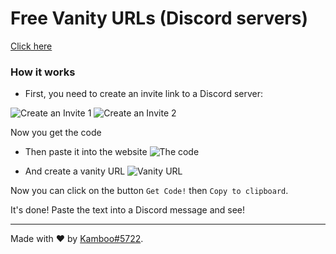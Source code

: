 # Free Vanity URLs (Discord servers)
[Click here](https://michlllll.github.io/free-vanity 'awesomeeeeeeeeeeee')

### How it works

* First, you need to create an invite link to a Discord server:

![Create an Invite 1](https://cdn.discordapp.com/attachments/809953174281650176/865322125702856774/unknown.png)
![Create an Invite 2](https://cdn.discordapp.com/attachments/809953174281650176/865322818731507732/unknown.png)

Now you get the code
 * Then paste it into the website
![The code](https://cdn.discordapp.com/attachments/809953174281650176/865323372689883136/unknown.png)
 
 * And create a vanity URL
![Vanity URL](https://cdn.discordapp.com/attachments/809953174281650176/865323865247842364/unknown.png)

Now you can click on the button `Get Code!` then `Copy to clipboard`.

It's done! Paste the text into a Discord message and see!

-----------------------------------
Made with ❤️ by [Kamboo#5722](https://ajbot.xyz).
